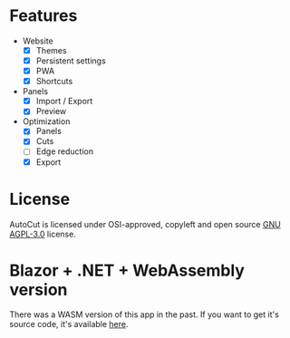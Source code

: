 # Features

- Website
  - [x] Themes
  - [x] Persistent settings
  - [x] PWA
  - [x] Shortcuts
- Panels
  - [x] Import / Export
  - [x] Preview
- Optimization
  - [x] Panels
  - [x] Cuts
  - [ ] Edge reduction
  - [x] Export

# License

AutoCut is licensed under OSI-approved, copyleft and open source [GNU AGPL-3.0](https://github.com/kacperwyczawski/autocut?tab=AGPL-3.0-1-ov-file#readme) license.

# Blazor + .NET + WebAssembly version

There was a WASM version of this app in the past. If you want to get it's source code, it's available [here](https://github.com/kacperwyczawski/autocut/tree/193b6e8a8165b74b9811d495191a0edca82bd492).
